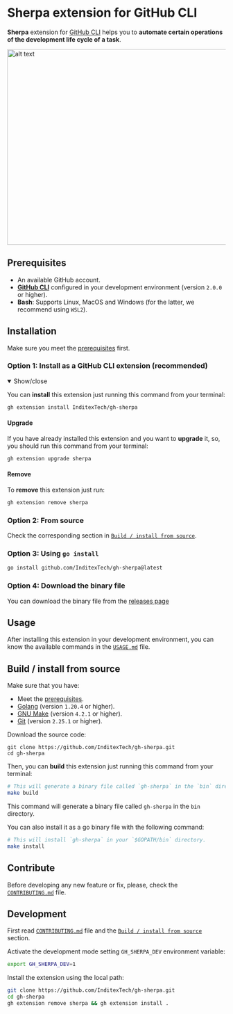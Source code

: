 # Sherpa extension for GitHub CLI

**Sherpa** extension for [GitHub CLI](https://github.com/cli/cli) helps you to **automate certain operations of the
development life cycle of a task**.

<img src="docs/images/create-pr.svg" alt="alt text" width="700" height="450"/>

## Prerequisites

* An available GitHub account.
* [**GitHub CLI**](https://github.com/cli/cli) configured in your development environment (version `2.0.0` or higher).
* **Bash**: Supports Linux, MacOS and Windows (for the latter, we recommend using `WSL2`).

## Installation

Make sure you meet the [prerequisites](#prerequisites) first.

### Option 1: Install as a GitHub CLI extension (recommended)

<details open>
<summary>Show/close</summary>

You can **install** this extension just running this command from your terminal:

```sh
gh extension install InditexTech/gh-sherpa
```

#### Upgrade

If you have already installed this extension and you want to **upgrade** it, so, you should run this command from your terminal:

```sh
gh extension upgrade sherpa
```

#### Remove

To **remove** this extension just run:

```sh
gh extension remove sherpa
```

</details>

### Option 2: From source

Check the corresponding section in [`Build / install from source`](#build--install-from-source).

### Option 3: Using `go install`

```sh
go install github.com/InditexTech/gh-sherpa@latest
```
### Option 4: Download the binary file

You can download the binary file from the [releases page](https://github.com/InditexTech/gh-sherpa/releases)


## Usage

After installing this extension in your development environment, you can know the available commands in the [`USAGE.md`](docs/USAGE.md) file.

## Build / install from source

Make sure that you have:

* Meet the [prerequisites](#prerequisites).
* [Golang](https://golang.org/doc/install) (version `1.20.4` or higher).
* [GNU Make](https://www.gnu.org/software/make/) (version `4.2.1` or higher).
* [Git](https://git-scm.com/downloads) (version `2.25.1` or higher).

Download the source code:

```
git clone https://github.com/InditexTech/gh-sherpa.git
cd gh-sherpa
```

Then, you can **build** this extension just running this command from your terminal:

```sh
# This will generate a binary file called `gh-sherpa` in the `bin` directory.
make build
```

This command will generate a binary file called `gh-sherpa` in the `bin` directory.

You can also install it as a go binary file with the following command:

```sh
# This will install `gh-sherpa` in your `$GOPATH/bin` directory.
make install
```

## Contribute

Before developing any new feature or fix, please, check the [`CONTRIBUTING.md`](CONTRIBUTING.md) file.

## Development

First read [`CONTRIBUTING.md`](CONTRIBUTING.md) file and the [`Build / install from source`](#build--install-from-source) section.

Activate the development mode setting `GH_SHERPA_DEV` environment variable:

```sh
export GH_SHERPA_DEV=1
```

Install the extension using the local path:

```sh
git clone https://github.com/InditexTech/gh-sherpa.git
cd gh-sherpa
gh extension remove sherpa && gh extension install .
```
